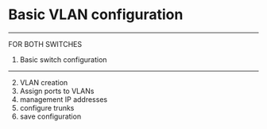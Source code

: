 # Basic VLAN configuration

******************************
FOR BOTH SWITCHES
1. Basic switch configuration
******************************
2. VLAN creation
3. Assign ports to VLANs
4. management IP addresses
5. configure trunks
6. save configuration

